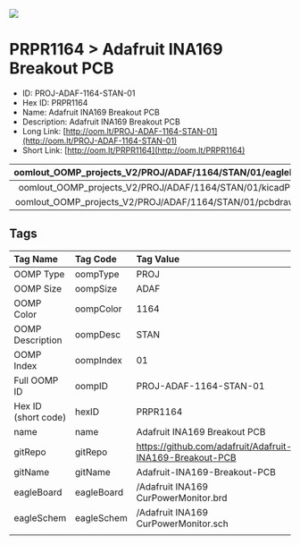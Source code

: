 


  
![][im]
# PRPR1164 > Adafruit INA169 Breakout PCB

- ID: PROJ-ADAF-1164-STAN-01
- Hex ID: PRPR1164
- Name: Adafruit INA169 Breakout PCB
- Description: Adafruit INA169 Breakout PCB
- Long Link: [http://oom.lt/PROJ-ADAF-1164-STAN-01](http://oom.lt/PROJ-ADAF-1164-STAN-01)
- Short Link: [http://oom.lt/PRPR1164](http://oom.lt/PRPR1164)
  

|oomlout_OOMP_projects_V2/PROJ/ADAF/1164/STAN/01/eagleImage.png|oomlout_OOMP_projects_V2/PROJ/ADAF/1164/STAN/01/eagleSchemImage.png|oomlout_OOMP_projects_V2/PROJ/ADAF/1164/STAN/01/kicadPcb3dFront.png|oomlout_OOMP_projects_V2/PROJ/ADAF/1164/STAN/01/kicadPcb3dBack.png|
| :---: | :---: | :---: | :---: |
|oomlout_OOMP_projects_V2/PROJ/ADAF/1164/STAN/01/kicadPcb3d.png|oomlout_OOMP_projects_V2/PROJ/ADAF/1164/STAN/01/bomBack.png|oomlout_OOMP_projects_V2/PROJ/ADAF/1164/STAN/01/bomFront.png|oomlout_OOMP_projects_V2/PROJ/ADAF/1164/STAN/01/pcbdraw.svg|
|oomlout_OOMP_projects_V2/PROJ/ADAF/1164/STAN/01/pcbdrawBack.svg||||

## Tags
  

|Tag Name|Tag Code|Tag Value|
| :--- | :--- | :--- |
|OOMP Type|oompType|PROJ|
|OOMP Size|oompSize|ADAF|
|OOMP Color|oompColor|1164|
|OOMP Description|oompDesc|STAN|
|OOMP Index|oompIndex|01|
|Full OOMP ID|oompID|PROJ-ADAF-1164-STAN-01|
|Hex ID (short code)|hexID|PRPR1164|
|name|name|Adafruit INA169 Breakout PCB|
|gitRepo|gitRepo|https://github.com/adafruit/Adafruit-INA169-Breakout-PCB|
|gitName|gitName|Adafruit-INA169-Breakout-PCB|
|eagleBoard|eagleBoard|/Adafruit INA169 CurPowerMonitor.brd|
|eagleSchem|eagleSchem|/Adafruit INA169 CurPowerMonitor.sch|
||||



[im]: PROJ/ADAF/1164/STAN/01/kicadPcb3d_450.png
